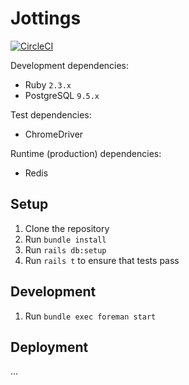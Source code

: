 # Jottings

[![CircleCI](https://circleci.com/gh/bkzl/jottings/tree/master.svg?style=svg&circle-token=ca1f409c3d363c3d4fd221151af529183329d8f6)](https://circleci.com/gh/bkzl/jottings/tree/master)

Development dependencies:

- Ruby `2.3.x`
- PostgreSQL `9.5.x`

Test dependencies:

- ChromeDriver

Runtime (production) dependencies:

- Redis

## Setup

1. Clone the repository
2. Run `bundle install`
3. Run `rails db:setup`
4. Run `rails t` to ensure that tests pass

## Development

1. Run `bundle exec foreman start`

## Deployment

...
